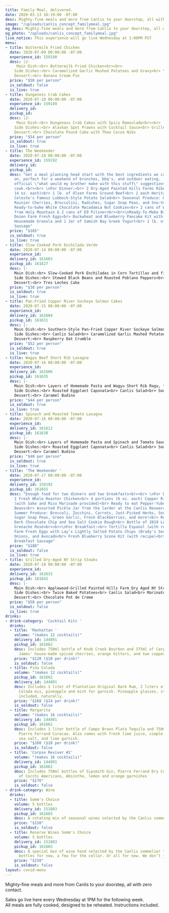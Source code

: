 ```yaml
---
title: Family Meal, delivered.
date: 2020-03-13 16:19:00 -07:00
desc: Mighty-fine meals and more from Canlis to your doorstep, all with zero contact.
image: "/uploads/canlis_concept_familymeal.jpg"
og_desc: Mighty-fine meals and more from Canlis to your doorstep, all with zero contact.
og_photo: "/uploads/canlis_concept_familymeal.jpg"
live_notice: This experience will go live Wednesday at 1:00PM PST
menu:
- title: Buttermilk Fried Chicken
  date: 2020-07-09 00:00:00 -07:00
  experience_id: 159180
  desc: |2-
     Main Dish:<br> Buttermilk Fried Chicken<br><br>
    Side Dishes:<br> Caramelized Garlic Mashed Potatoes and Gravy<br> Yubeshi BBQ Baked Beans<br> Jalepeno Cornbread with Big Leaf Maple Butter<br> Canlis Salad<br><br>
    Dessert:<br> Banana Cream Pie
  price: "$50 per person"
  is_soldout: false
  is_live: true
- title: Dungeness Crab Cakes
  date: 2020-07-10 00:00:00 -07:00
  experience_id: 159189
  delivery_id: 
  pickup_id: 
  desc: |2-
     Main Dish:<br> Dungeness Crab Cakes with Spicy Remoulade<br><br>
    Side Dishes:<br> Alaskan Spot Prawns with Cocktail Sauce<br> Grilled Summer Corn with Miso Butter, Old Bay, and Herbs<br> Canlis Salad<br> Garlic and Herb Sourdough Rolls<br><br>
    Dessert:<br> Chocolate Pound Cake with Theo Cocoa Nibs
  price: "$54 per person"
  is_soldout: true
  is_live: true
- title: The Weekender
  date: 2020-07-10 00:00:00 -07:00
  experience_id: 159192
  delivery_id: 
  pickup_id: 
  desc: "Get a meal planning head start with the best ingredients we can get our hands
    on, perfect for a weekend of brunches, bbq's, and outdoor eating.  Complete with
    official \"what would my brother make with this stuff\" suggestions for the home
    cook.<br><br> \nFor Dinner:<br> 2 Dry-Aged Painted Hills Farms Ribeye Steaks (approx.
    14 oz. each)<br> 1 lb. of Olsen Farms Ground Beef<br> 2 each Heritage Pork Chops<br>
    Celeste's Famous Lubbock-Style Potato Salad<br> Seasonal Produce: Heirloom Tomatoes,
    Rainier Cherries, Broccolini, Radishes, Sugar Snap Peas, and Sno-Valley Mushrooms<br>
    Ready-to-bake White Chocolate Macadamia Nut Cookies<br> 2 cans of White Lodge
    from Holy Mountain & 2 cans of E9 Pilsner<br><br>\nReady-To-Make Brunch:<br> 1
    Dozen Farm Fresh Eggs<br> Buckwheat and Blueberry Pancake Kit with Fresh Blueberries<br>
    Housemade Granola and 1 Jar of Samish Bay Greek Yogurt<br> 1 lb. of Breakfast
    Sausage"
  price: "$165"
  is_soldout: true
  is_live: true
- title: Slow Cooked Pork Enchilada Verde
  date: 2020-07-14 00:00:00 -07:00
  experience_id: 
  delivery_id: 161603
  pickup_id: 161627
  desc: |-
    Main Dish:<br> Slow-Cooked Pork Enchiladas in Corn Tortillas and finished with a Roasted Salsa Verde, Pickled Onions, Cotija, and Cilantro<br><br>
    Side Dishes:<br> Stewed Black Beans and Roasted Poblano Peppers<br> Spanish-Style Rice with Roasted Tomato and Garlic<br> Canlis Salad<br> Farm Petite Lettuce Salad with Shallot, Radish, Herbs, and a Lime Citronette<br><br>
    Dessert:<br> Tres Leches Cake
  price: "$38 per person"
  is_soldout: true
  is_live: true
- title: Pan-Fried Copper River Sockeye Salmon Cakes
  date: 2020-07-15 00:00:00 -07:00
  experience_id: 
  delivery_id: 161604
  pickup_id: 161631
  desc: |-
    Main Dish:<br> Southern-Style Pan-Fried Copper River Sockeye Salmon Cakes served with Spicy Remoulade<br><br>
    Side Dishes:<br> Canlis Salad<br> Caramelized Garlic Mashed Potatoes<br> Grilled Summer Corn with Togarashi and Miso Butter<br> Sourdough Parker House Rolls<br><br>
    Dessert:<br> Raspberry Oat Crumble
  price: "$52 per person"
  is_soldout: true
  is_live: true
- title: Wagyu Beef Short Rib Lasagna
  date: 2020-07-16 00:00:00 -07:00
  experience_id: 
  delivery_id: 161606
  pickup_id: 161635
  desc: |-
    Main Dish:<br> Layers of Homemade Pasta and Wagyu Short Rib Ragu, finished with Mozzarella, Basil, and Fiore Sardo<br><br>
    Side Dishes:<br> Roasted Eggplant Caponata<br> Canlis Salad<br> Sourdough Parker House Rolls<br><br>
    Dessert:<br> Caramel Budino
  price: "$44 per person"
  is_soldout: true
  is_live: true
- title: Spinach and Roasted Tomato Lasagna
  date: 2020-07-16 00:00:00 -07:00
  experience_id: 
  delivery_id: 161612
  pickup_id: 161638
  desc: |-
    Main Dish:<br> Layers of Homemade Pasta and Spinach and Tomato Sauce, finished with Mozzarella, Basil, and Fiore Sardo<br><br>
    Side Dishes:<br> Roasted Eggplant Caponata<br> Canlis Salad<br> Sourdough Parker House Rolls<br><br>
    Dessert:<br> Caramel Budino
  price: "$40 per person"
  is_soldout: true
  is_live: true
- title: 'The Weekender '
  date: 2020-07-17 00:00:00 -07:00
  experience_id: 
  delivery_id: 159192
  pickup_id: 161655
  desc: "Enough food for two dinners and two breakfasts<br><br> \nFor Dinner:<br>
    1 Fresh Whole Roaster Chicken<br> 4 portions (6 oz. each) Copper River King Salmon
    (with Sake and Miso Marinade provided)<br> Ready to eat Pepper-Yubeshi BBQ Baked
    Beans<br> Assorted Pickle Jar from the larder at the Canlis Research Kitchen<br>
    Summer Produce: Broccoli, Zucchini, Carrots, Just-Picked Herbs, Sno-Valley Mushrooms,
    Sugar Snap Peas, Green Garlic, Fresh Blackberries, and more!<br> Ready-to-bake
    Dark Chocolate Chip and Sea Salt Cookie Dough<br> Bottle of 2019 Le Doubblé Troubblé
    Grenache Rosé<br><br>\nFor Breakfast:<br> Tortilla Espanol (with recipe): 1 Dozen
    Farm Fresh Eggs with Lay's Lightly Salted Potato Chips (Brady's Secret Ingredient),
    Onions, and Avocado<br> Fresh Blueberry Scone Kit (with recipe)<br> 1 lb. of Housemade
    Breakfast Sausage"
  price: "$188"
  is_soldout: false
  is_live: true
- title: Grilled Dry-Aged NY Strip Steaks
  date: 2020-07-18 00:00:00 -07:00
  experience_id: 
  delivery_id: 161615
  pickup_id: 161642
  desc: |-
    Main Dish:<br> Applewood-Grilled Painted Hills Farm Dry Aged NY Strip Steak<br><br>
    Side Dishes:<br> Twice Baked Potatoes<br> Canlis Salad<br> Marinated and Roasted Zucchini and Summer Squash<br> Roasted Rainier Cherry Au Jus<br><br>
    Dessert:<br> Chocolate Pot de Creme
  price: "$58 per person"
  is_soldout: false
  is_live: true
drinks:
- drink-category: 'Cocktail Kits '
  drinks:
  - title: 'Manhattan '
    volume: "(makes 12 cocktails)"
    delivery_id: 144891
    pickup_id: 161662
    desc: Includes 750ml bottle of Knob Creek Bourbon and 375ml of Carpano Antica,
      James' house-made spiced cherries, orange bitters, and two copper garnish picks.
    price: "$120 ($10 per drink)"
    is_soldout: false
  - title: Piña Colada
    volume: "(makes 12 cocktails)"
    pickup_id: 161662
    delivery_id: 144891
    desc: Includes 1 liter of Plantation Original Dark Rum, 2 liters of Canlis Pina
      Colada mix, pineapple and mint for garnish. Pineapple glasses, straws and umbrellas
      included, naturally.
    price: "$168 ($14 per drink)"
    is_soldout: false
  - title: Margarita
    volume: "(makes 16 cocktails)"
    delivery_id: 144891
    pickup_id: 161662
    desc: Includes 1 liter bottle of Campo Bravo Plata Tequila and 750ml bottle of
      Pierre Ferrand Curacao. Also comes with fresh lime juice, simple syrup, Jacobsen
      sea salt, and lime garnish.
    price: "$160 ($10 per drink)"
    is_soldout: false
  - title: 'Corpse Reviver #2'
    volume: "(makes 16 cocktails)"
    delivery_id: 144891
    pickup_id: 161662
    desc: Includes 750ml bottles of Sipsmith Gin, Pierre Ferrand Dry Curacao and 375ml
      of Cocchi Americano, Absinthe, lemon and orange garnishes
    price: "$176"
    is_soldout: false
- drink-category: Wine
  drinks:
  - title: Somm's Choice
    volume: 5 bottles
    delivery_id: 151883
    pickup_id: 161665
    desc: A rotating mix of seasonal wines selected by the Canlis sommelier team.
    price: "$150"
    is_soldout: false
  - title: Reserve Wines Somm's Choice
    volume: 5 bottles
    delivery_id: 151883
    pickup_id: 161665
    desc: A special box of wine hand selected by the Canlis sommelier team. A few
      bottles for now, a few for the cellar. Or all for now. We don’t judge.
    price: "$250"
    is_soldout: false
layout: covid-menu
---
```


Mighty-fine meals and more from Canlis to your doorstep, all with zero contact.

Sales go live here every Wednesday at 1PM for the following week.<br> All meals are fully cooked, designed to be reheated. Instructions included.
